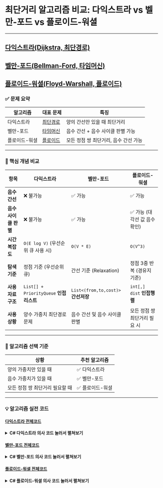 #  최단거리 알고리즘 비교: 다익스트라 vs 벨만-포드 vs 플로이드-워셜
---
## [다익스트라(Dijkstra, 최단경로)](https://github.com/Syldris/Baekjoon-Study/tree/main/C%23/%EB%B0%B1%EC%A4%80/Gold/1753.%E2%80%85%EC%B5%9C%EB%8B%A8%EA%B2%BD%EB%A1%9C) 
## [벨만-포드(Bellman-Ford, 타임머신)](https://github.com/Syldris/Baekjoon-Study/tree/main/C%23/%EB%B0%B1%EC%A4%80/Gold/11657.%E2%80%85%ED%83%80%EC%9E%84%EB%A8%B8%EC%8B%A0)
## [플로이드-워셜(Floyd-Warshall, 플로이드)](https://github.com/Syldris/Baekjoon-Study/tree/main/C%23/%EB%B0%B1%EC%A4%80/Gold/11404.%E2%80%85%ED%94%8C%EB%A1%9C%EC%9D%B4%EB%93%9C)

### ✅ 문제 요약

| 알고리즘     | 대표 문제                              | 특징                           |
|--------------|-------------------------------------|--------------------------------|
| 다익스트라   | [최단경로](https://www.acmicpc.net/problem/1753) | 양의 간선만 있을 때 최단거리      |
| 벨만-포드   | [타임머신](https://www.acmicpc.net/problem/11657) | 음수 간선 + 음수 사이클 판별 가능 |
| 플로이드-워셜 | [플로이드](https://www.acmicpc.net/problem/11404) | 모든 정점 쌍 최단거리, 음수 간선 가능 |

---

### 🧠 핵심 개념 비교

| 항목            | 다익스트라                 | 벨만-포드                    | 플로이드-워셜                      |
|-----------------|----------------------------|------------------------------|-----------------------------------|
| **음수 간선**     | ❌ 불가능                  | ✅ 가능                      | ✅ 가능                           |
| **음수 사이클 판별** | ❌ 불가능                  | ✅ 가능                      | ✅ 가능 (대각선 값 음수 확인)      |
| **시간복잡도**    | `O(E log V)` (우선순위 큐 사용 시) | `O(V * E)`                  | `O(V^3)`                        |
| **탐색 기준**    | 정점 기준 (우선순위 큐)     | 간선 기준 (Relaxation)       | 정점 3중 반복 (경유지 기준)         |
| **사용 자료구조** | `List[] + PriorityQueue` **인접리스트**    | `List<(from,to,cost)>` **간선저장**       | `int[,] dist` **인접행렬**    |
| **사용 상황**    | 양수 가중치 최단경로 문제    | 음수 간선 및 음수 사이클 판별 | 모든 정점 쌍 최단거리 필요 시       |

---

### 🧩 알고리즘 선택 기준

| 상황                       | 추천 알고리즘       |
|---------------------------|---------------------|
| 양의 가중치만 있을 때       | ✅ 다익스트라        |
| 음수 가중치가 있을 때       | ✅ 벨만-포드         |
| 모든 정점 쌍 최단거리 필요할 때 | ✅ 플로이드-워셜      |

---
### 💡 알고리즘 실전 코드

#### [다익스트라 전체코드](https://github.com/Syldris/Baekjoon-Study/blob/main/C%23/%EB%B0%B1%EC%A4%80/Gold/1753.%E2%80%85%EC%B5%9C%EB%8B%A8%EA%B2%BD%EB%A1%9C/%EC%B5%9C%EB%8B%A8%EA%B2%BD%EB%A1%9C.cs)
<details>
<summary><b>C# 다익스트라 의사 코드 눌러서 펼쳐보기</b></summary> 
  
```csharp
PriorityQueue<(int node, int cost), int> pq = new();
// 1. 시작 정점과 비용 0을 큐에 넣음
pq.Enqueue((start, 0), 0);
while (pq.Count > 0)
{
    var (cur, curCost) = pq.Dequeue(); // 2. 가장 비용이 낮은 정점 꺼냄
if (dist[cur] < curCost) continue;   // 이미 더 짧은 경로가 존재하면 무시(컷팅 최적화)
    foreach (var (next, cost) in graph[cur])
    {
        // 3. 현재 알려진 최단거리보다 더 짧으면 갱신(기본은 INF)
        if (dist[next] > dist[cur] + cost)
        {
            dist[next] = dist[cur] + cost; // 최단거리 갱신
            pq.Enqueue((next, dist[next]), dist[next]); // 4. 갱신된 거리로 우선순위 큐에 추가
        }
    }
}
```
  
</details>


#### [벨만-포드 전체코드](https://github.com/Syldris/Baekjoon-Study/blob/main/C%23/%EB%B0%B1%EC%A4%80/Gold/11657.%E2%80%85%ED%83%80%EC%9E%84%EB%A8%B8%EC%8B%A0/%ED%83%80%EC%9E%84%EB%A8%B8%EC%8B%A0.cs)
<details>
<summary><b>C# 벨만-포드 의사 코드 눌러서 펼쳐보기</b></summary> 
  
```csharp
// 1. 시작지점 제외 INF값으로 초기화
int[] distance = new int[n+1];
Array.Fill(distance, int.MaxValue);
distance[1] = 0;

List<(int from, int to, int cost)> edges = new(); // 간선 리스트

// 2. n번 반복하며 모든 간선을 탐색해 거리 갱신 시도
for (int i = 1; i <= n; i++)
{
    foreach (var (from, to, cost) in edges)
    {
        // 3. 시작 정점까지의 거리가 알려져 있고, 새로 발견한 경로가 더 짧으면 갱신
        if (dist[from] != INF && dist[from] + cost < dist[to])
        {
            dist[to] = dist[from] + cost;
        }
    }
}

// 4. 음수 사이클 여부 판별: 갱신이후 한번 더 갱신 시도가 된다면 음수 사이클 존재
foreach (var (from, to, cost) in edges)
{
    if (dist[from] != INF && dist[from] + cost < dist[to])
    {
        Console.WriteLine("-1"); // 음수 사이클 존재
        return;
    }
}
```
</details>

#### [플로이드-워셜 전체코드](https://github.com/Syldris/Baekjoon-Study/blob/main/C%23/%EB%B0%B1%EC%A4%80/Gold/11404.%E2%80%85%ED%94%8C%EB%A1%9C%EC%9D%B4%EB%93%9C/%ED%94%8C%EB%A1%9C%EC%9D%B4%EB%93%9C.cs)
<details>
<summary><b>C# 플로이드-워셜 의사 코드 눌러서 펼쳐보기</b></summary>
  
```csharp
int[,] dist = new int[n + 1, n + 1];

// 1. 초기화: 모든 정점 쌍의 거리를 무한대로 설정 (INF)
// 자기 자신으로 가는 거리는 0으로 설정
for (int i = 1; i <= n; i++)
{
    for (int j = 1; j <= n; j++)
    {
        if (i == j) dist[i, j] = 0; // 자기 자신까지의 거리 0
        else dist[i, j] = int.MaxValue; // 그 외에는 무한대로 초기화
    }
}
// 2. 간선 정보를 기반으로 직접 연결된 정점의 거리 초기화
foreach (var (from, to, cost) in edges)
{
    dist[from, to] = cost;
}

// 3. 플로이드-워셜 핵심 부분: 경유지 k를 기준으로 모든 정점 쌍 (i, j)의 최단거리 갱신
for (int k = 1; k <= n; k++)
{
    for (int i = 1; i <= n; i++)
    {
        for (int j = 1; j <= n; j++)
        {
            // i -> k, k -> j 경로가 존재하는 경우에만 갱신 시도
            if (dist[i, k] != INF && dist[k, j] != INF)
            {
                // i -> j 직접 가는 거리와 i -> k -> j 거리를 비교해 더 짧은 거리로 갱신
                dist[i, j] = Math.Min(dist[i, j], dist[i, k] + dist[k, j]);
            }
        }
    }
}
```
</details>

